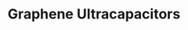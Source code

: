 ---
layout: post
title: Graphene Ultracapacitors
external: [[compass, 'http://ultracapacitors.herokuapp.com'], [github, 'http://www.github.com/EnigMoiD/Ultracap-Site']]

importance: 1

short: stuff-ultracaps
banner-position: .4
team: 4
specs: [
[code-fork, ['JavaScript', 'd3.js', 'Heroku']],
[bolt, 'UltraCaps'],
[flask, ['Graphene Oxide?']]
]

header: ["We researched graphene ultracapacitors and tried to make our own graphene, following procedures from papers.","We also compared graphene ultracapacitors to different forms of energy storage, and tried to imagine a future powered by small, light, instantly-charged batteries. We also looked at current-technology supercapacitors with an SEM (Scanning Electron Microscope) to see how they deteriorated over an artificially accelerated lifetime of use. Graphene is a fascinating material -- a single sheet of carbon atoms -- with incredible material properties and promises of many breakthrough applications. The potential for configurations of graphene with very high specific surface areas makes it a promising material for capacitors. The problem, as we experienced firsthand, is that graphene is very difficult to make."]
---